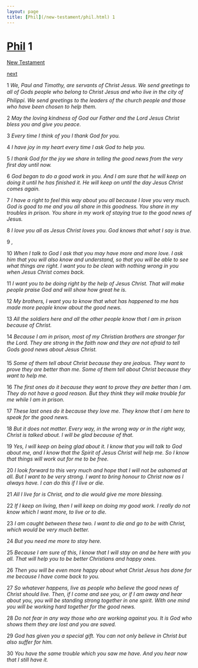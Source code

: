 ```yaml
---
layout: page
title: [Phil](/new-testament/phil.html) 1
---
```


# [Phil](/new-testament/phil.html) 1

[New Testament](/new-testament.html)


[next](/new-testament/phil/phil-2.html)

1 _We, Paul and Timothy, are servants of Christ Jesus. We send greetings to all of Gods people who belong to Christ Jesus and who live in the city of Philippi. We send greetings to the leaders of the church people and those who have been chosen to help them._

2 _May the loving kindness of God our Father and the Lord Jesus Christ bless you and give you peace._

3 _Every time I think of you I thank God for you._

4 _I have joy in my heart every time I ask God to help you._

5 _I thank God for the joy we share in telling the good news from the very first day until now._

6 _God began to do a good work in you. And I am sure that he will keep on doing it until he has finished it. He will keep on until the day Jesus Christ comes again._

7 _I have a right to feel this way about you all because I love you very much. God is good to me and you all share in this goodness. You share in my troubles in prison. You share in my work of staying true to the good news of Jesus._

8 _I love you all as Jesus Christ loves you. God knows that what I say is true._

9 _,_

10 _When I talk to God I ask that you may have more and more love. I ask him that you will also know and understand, so that you will be able to see what things are right. I want you to be clean with nothing wrong in you when Jesus Christ comes back._

11 _I want you to be doing right by the help of Jesus Christ. That will make people praise God and will show how great he is._

12 _My brothers, I want you to know that what has happened to me has made more people know about the good news._

13 _All the soldiers here and all the other people know that I am in prison because of Christ._

14 _Because I am in prison, most of my Christian brothers are stronger for the Lord. They are strong in the faith now and they are not afraid to tell Gods good news about Jesus Christ._

15 _Some of them tell about Christ because they are jealous. They want to prove they are better than me. Some of them tell about Christ because they want to help me._

16 _The first ones do it because they want to prove they are better than I am. They do not have a good reason. But they think they will make trouble for me while I am in prison._

17 _These last ones do it because they love me. They know that I am here to speak for the good news._

18 _But it does not matter. Every way, in the wrong way or in the right way, Christ is talked about. I will be glad because of that._

19 _Yes, I will keep on being glad about it. I know that you will talk to God about me, and I know that the Spirit of Jesus Christ will help me. So I know that things will work out for me to be free._

20 _I look forward to this very much and hope that I will not be ashamed at all. But I want to be very strong. I want to bring honour to Christ now as I always have. I can do this if I live or die._

21 _All I live for is Christ, and to die would give me more blessing._

22 _If I keep on living, then I will keep on doing my good work. I really do not know which I want more, to live or to die._

23 _I am caught between these two. I want to die and go to be with Christ, which would be very much better._

24 _But you need me more to stay here._

25 _Because I am sure of this, I know that I will stay on and be here with you all. That will help you to be better Christians and happy ones._

26 _Then you will be even more happy about what Christ Jesus has done for me because I have come back to you._

27 _So whatever happens, live as people who believe the good news of Christ should live.  Then, if I come and see you, or if I am away and hear about you, you will be standing strong together in one spirit. With one mind you will be working hard together for the good news._

28 _Do not fear in any way those who are working against you. It is God who shows them they are lost and you are saved._

29 _God has given you a special gift. You can not only believe in Christ but also suffer for him._

30 _You have the same trouble which you saw me have. And you hear now that I still have it._

